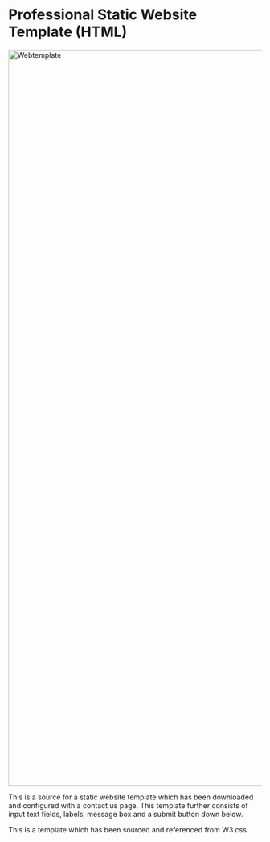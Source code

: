 # Professional Static Website Template (HTML) 
<img width="2664" height="1464" alt="Webtemplate" src="https://github.com/user-attachments/assets/41fcf663-9e61-4500-bb97-032f1405ddf0" />

This is a source for a static website template which has been downloaded and configured with a contact us page. This template further consists of input text fields, labels, message box and a submit button down below.

This is a template which has been sourced and referenced from W3.css.
